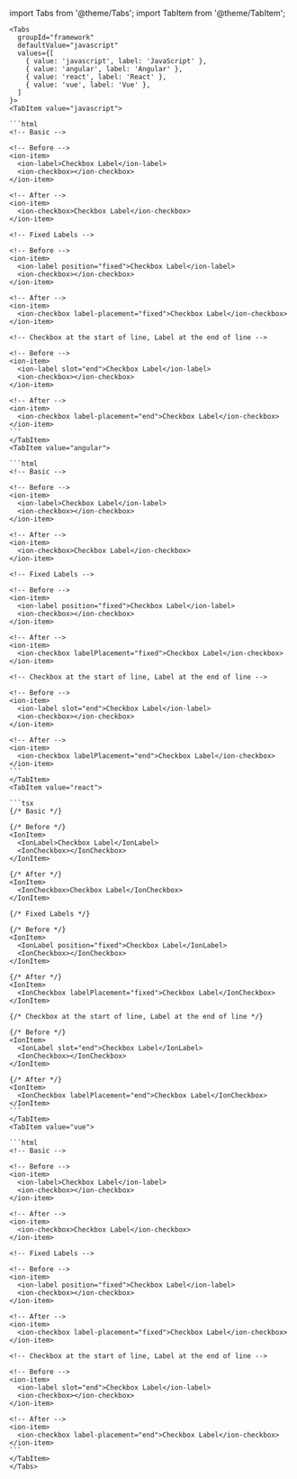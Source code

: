 import Tabs from '@theme/Tabs';
import TabItem from '@theme/TabItem';

````mdx-code-block
<Tabs
  groupId="framework"
  defaultValue="javascript"
  values={[
    { value: 'javascript', label: 'JavaScript' },
    { value: 'angular', label: 'Angular' },
    { value: 'react', label: 'React' },
    { value: 'vue', label: 'Vue' },
  ]
}>
<TabItem value="javascript">

```html
<!-- Basic -->

<!-- Before -->
<ion-item>
  <ion-label>Checkbox Label</ion-label>
  <ion-checkbox></ion-checkbox>
</ion-item>

<!-- After -->
<ion-item>
  <ion-checkbox>Checkbox Label</ion-checkbox>
</ion-item>

<!-- Fixed Labels -->

<!-- Before -->
<ion-item>
  <ion-label position="fixed">Checkbox Label</ion-label>
  <ion-checkbox></ion-checkbox>
</ion-item>

<!-- After -->
<ion-item>
  <ion-checkbox label-placement="fixed">Checkbox Label</ion-checkbox>
</ion-item>

<!-- Checkbox at the start of line, Label at the end of line -->

<!-- Before -->
<ion-item>
  <ion-label slot="end">Checkbox Label</ion-label>
  <ion-checkbox></ion-checkbox>
</ion-item>

<!-- After -->
<ion-item>
  <ion-checkbox label-placement="end">Checkbox Label</ion-checkbox>
</ion-item>
```
</TabItem>
<TabItem value="angular">

```html
<!-- Basic -->

<!-- Before -->
<ion-item>
  <ion-label>Checkbox Label</ion-label>
  <ion-checkbox></ion-checkbox>
</ion-item>

<!-- After -->
<ion-item>
  <ion-checkbox>Checkbox Label</ion-checkbox>
</ion-item>

<!-- Fixed Labels -->

<!-- Before -->
<ion-item>
  <ion-label position="fixed">Checkbox Label</ion-label>
  <ion-checkbox></ion-checkbox>
</ion-item>

<!-- After -->
<ion-item>
  <ion-checkbox labelPlacement="fixed">Checkbox Label</ion-checkbox>
</ion-item>

<!-- Checkbox at the start of line, Label at the end of line -->

<!-- Before -->
<ion-item>
  <ion-label slot="end">Checkbox Label</ion-label>
  <ion-checkbox></ion-checkbox>
</ion-item>

<!-- After -->
<ion-item>
  <ion-checkbox labelPlacement="end">Checkbox Label</ion-checkbox>
</ion-item>
```
</TabItem>
<TabItem value="react">

```tsx
{/* Basic */}

{/* Before */}
<IonItem>
  <IonLabel>Checkbox Label</IonLabel>
  <IonCheckbox></IonCheckbox>
</IonItem>

{/* After */}
<IonItem>
  <IonCheckbox>Checkbox Label</IonCheckbox>
</IonItem>

{/* Fixed Labels */}

{/* Before */}
<IonItem>
  <IonLabel position="fixed">Checkbox Label</IonLabel>
  <IonCheckbox></IonCheckbox>
</IonItem>

{/* After */}
<IonItem>
  <IonCheckbox labelPlacement="fixed">Checkbox Label</IonCheckbox>
</IonItem>

{/* Checkbox at the start of line, Label at the end of line */}

{/* Before */}
<IonItem>
  <IonLabel slot="end">Checkbox Label</IonLabel>
  <IonCheckbox></IonCheckbox>
</IonItem>

{/* After */}
<IonItem>
  <IonCheckbox labelPlacement="end">Checkbox Label</IonCheckbox>
</IonItem>
```
</TabItem>
<TabItem value="vue">

```html
<!-- Basic -->

<!-- Before -->
<ion-item>
  <ion-label>Checkbox Label</ion-label>
  <ion-checkbox></ion-checkbox>
</ion-item>

<!-- After -->
<ion-item>
  <ion-checkbox>Checkbox Label</ion-checkbox>
</ion-item>

<!-- Fixed Labels -->

<!-- Before -->
<ion-item>
  <ion-label position="fixed">Checkbox Label</ion-label>
  <ion-checkbox></ion-checkbox>
</ion-item>

<!-- After -->
<ion-item>
  <ion-checkbox label-placement="fixed">Checkbox Label</ion-checkbox>
</ion-item>

<!-- Checkbox at the start of line, Label at the end of line -->

<!-- Before -->
<ion-item>
  <ion-label slot="end">Checkbox Label</ion-label>
  <ion-checkbox></ion-checkbox>
</ion-item>

<!-- After -->
<ion-item>
  <ion-checkbox label-placement="end">Checkbox Label</ion-checkbox>
</ion-item>
```
</TabItem>
</Tabs>
````
